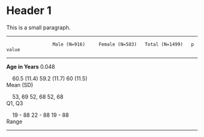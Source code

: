 # Header 1



This is a small paragraph.



---------------------------------------------------------------------------------------
                     Male (N=916)     Female (N=583)   Total (N=1499)   p value        
------------------- ---------------- ---------------- ---------------- ----------------
**Age in Years**                                                                  0.048

&nbsp;&nbsp;&nbsp;  60.5 (11.4)      59.2 (11.7)      60 (11.5)       
Mean (SD)                                                             

&nbsp;&nbsp;&nbsp;  53, 69           52, 68           52, 68          
Q1, Q3                                                                

&nbsp;&nbsp;&nbsp;  19 - 88          22 - 88          19 - 88         
Range                                                                 

---------------------------------------------------------------------------------------





